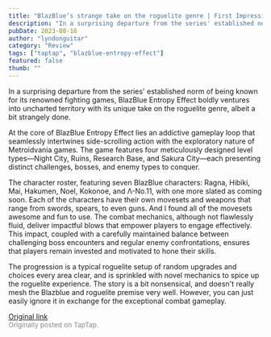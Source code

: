 ```yaml
---
title: "BlazBlue’s strange take on the roguelite genre | First Impressions - BlazBlue Entropy Effect"
description: "In a surprising departure from the series' established norm of being known for its renowned fighting games, BlazBlue Entropy Effect boldly ventures into uncharted territory with its unique take on the roguelite genre, albeit a bit strangely done."
pubDate: 2023-08-16
author: "lyndonguitar"
category: "Review"
tags: ["taptap", "blazblue-entropy-effect"]
featured: false
thumb: ""
---
```


In a surprising departure from the series' established norm of being known for its renowned fighting games, BlazBlue Entropy Effect boldly ventures into uncharted territory with its unique take on the roguelite genre, albeit a bit strangely done.

At the core of BlazBlue Entropy Effect lies an addictive gameplay loop that seamlessly intertwines side-scrolling action with the exploratory nature of Metroidvania games. The game features four meticulously designed level types—Night City, Ruins, Research Base, and Sakura City—each presenting distinct challenges, bosses, and enemy types to conquer.

The character roster, featuring seven BlazBlue characters: Ragna, Hibiki, Mai, Hakumen, Noel, Kokonoe, and Λ-No.11, with one more slated as coming soon. Each of the characters have their own movesets and weapons that range from swords, spears, to even guns. And I found all of the movesets awesome and fun to use. The combat mechanics, although not flawlessly fluid, deliver impactful blows that empower players to engage effectively. This impact, coupled with a carefully maintained balance between challenging boss encounters and regular enemy confrontations, ensures that players remain invested and motivated to hone their skills.

The progression is a typical roguelite setup of random upgrades and choices every area clear, and is sprinkled with novel mechanics to spice up the roguelite experience. The story is a bit nonsensical, and doesn't really mesh the Blazblue and roguelite premise very well. However, you can just easily ignore it in exchange for the exceptional combat gameplay.

[Original link](https://www.taptap.io/post/6149501)<br><span style="font-size: 0.95em; color: #888;">Originally posted on TapTap.</span>
